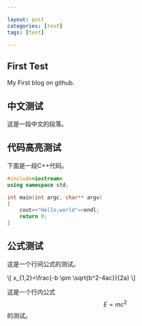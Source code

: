 ```yaml
---

layout: post
categories: [test]
tags: [test]

---
```


## First Test

My First blog on github.

## 中文测试

这是一段中文的段落。

## 代码高亮测试

下面是一段C++代码。

```C++
#include<iostream>
using namespace std;

int main(int argc, char** argv)
{
	cout<<"Hello,world"<<endl;
	return 0;
}
```

## 公式测试

这是一个行间公式的测试。

\\[
x_{1,2}=\frac{-b \pm \sqrt{b^2-4ac}}{2a}
\\]

这是一个行内公式$$E=mc^2$$的测试。
